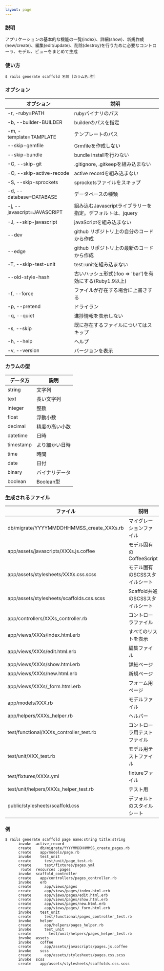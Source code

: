 ```yaml
---
layout: page
---
```

### 説明
アプリケーションの基本的な機能の一覧(index)、詳細(show)、新規作成(new/create)、編集(edit/update)、削除(destroy)を行うために必要なコントローラ、モデル、ビューをまとめて生成

### 使い方
    $ rails generate scaffold 名前 [カラム名:型]

### オプション

オプション                       | 説明
--------------------------- | ----------------------------------------
-r, -ruby=PATH              | rubyバイナリのパス
-b, --builder-BUILDER       | builderのパスを指定
-m, -template=TAMPLATE      | テンプレートのパス
--skip-gemfile              | Grmfileを作成しない
--skip-bundle               | bundle installを行わない
-G, --skip-git              | .gitignore, .gitkeepを組み込まない
-O, --skip-active-recode    | active recordを組み込まない
-S, --skip-sprockets        | sprocketsファイルをスキップ
-d, --database=DATABASE     | データベースの種類
-j, --javascript=JAVASCRIPT | 組み込むJavascriptライブラリーを指定。デフォルトは、jquery
-J, --skip-javascript       | javaScriptを組み込まない
--dev                       | github リポジトリ上の自分のコードから作成
--edge                      | github リポジトリ上の最新のコードから作成
-T, --skip-test-unit        | test::unitを組み込まない
--old-style-hash            | 古いハッシュ形式(:foo => 'bar')を有効にする(Ruby1.9以上)
-f, --force                 | ファイルが存在する場合に上書きする
-p, --pretend               | ドライラン
-q, --quiet                 | 進捗情報を表示しない
-s, --skip                  | 既に存在するファイルについてはスキップ
-h, --help                  | ヘルプ
-v, --version               | バージョンを表示

### カラムの型

データ方      | 説明
--------- | --------
string    | 文字列
text      | 長い文字列
integer   | 整数
float     | 浮動小数
decimal   | 精度の高い小数
datetime  | 日時
timestamp | より細かい日時
time      | 時間
date      | 日付
binary    | バイナリデータ
boolean   | Boolean型

### 生成されるファイル

ファイル                                      | 説明
----------------------------------------- | ----------------------
db/migrate/YYYYMMDDHHMMSS_create_XXXs.rb  | マイグレーションファイル
app/assets/javascripts/XXXs.js.coffee     | モデル固有のCoffeeScript
app/assets/stylesheets/XXXs.css.scss      | モデル固有のSCSSスタイルシート
app/assets/stylesheets/scaffolds.css.scss | Scaffold共通のSCSSスタイルシート
app/controllers/XXXs_controller.rb        | コントローラファイル
app/views/XXXs/index.html.erb             | すべてのリストを表示
app/views/XXXs/edit.html.erb              | 編集ファイル
app/views/XXXs/show.html.erb              | 詳細ページ
app/views/XXXs/new.html.erb               | 新規ページ
app/views/XXXs/_form.html.erb             | フォーム用ページ
app/models/XXX.rb                         | モデルファイル
app/helpers/XXXs_helper.rb                | ヘルパー
test/functional/XXXs_controller_test.rb   | コントローラ用テストファイル
test/unit/XXX_test.rb                     | モデル用テストファイル
test/fixtures/XXXs.yml                    | fixtureファイル
test/unit/helpers/XXXs_helper_test.rb     | テスト用
public/stylesheets/scaffold.css           | デフォルトのスタイルシート

### 例
    $ rails generate scaffold page name:string title:string
          invoke  active_record
          create    db/migrate/YYYYMMDDHHMMSS_create_pages.rb
          create    app/models/page.rb
          invoke    test_unit
          create      test/unit/page_test.rb
          create      test/fixtures/pages.yml
           route  resources :pages
          invoke  scaffold_controller
          create    app/controllers/pages_controller.rb
          invoke    erb
          create      app/views/pages
          create      app/views/pages/index.html.erb
          create      app/views/pages/edit.html.erb
          create      app/views/pages/show.html.erb
          create      app/views/pages/new.html.erb
          create      app/views/pages/_form.html.erb
          invoke    test_unit
          create      test/functional/pages_controller_test.rb
          invoke    helper
          create      app/helpers/pages_helper.rb
          invoke      test_unit
          create        test/unit/helpers/pages_helper_test.rb
          invoke  assets
          invoke    coffee
          create      app/assets/javascripts/pages.js.coffee
          invoke    scss
          create      app/assets/stylesheets/pages.css.scss
          invoke  scss
          create    app/assets/stylesheets/scaffolds.css.scss